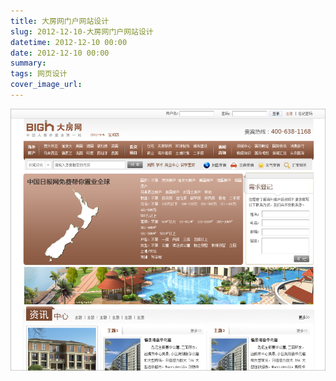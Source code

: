 ```yaml
---
title: 大房网门户网站设计
slug: 2012-12-10-大房网门户网站设计
datetime: 2012-12-10 00:00
date: 2012-12-10 00:00
summary: 
tags: 网页设计
cover_image_url: 
---
```

![77575-417zwav9rcu.png](../assets/2020/10/602580551.png)